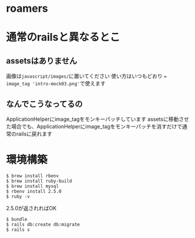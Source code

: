 # roamers

# 通常のrailsと異なるとこ
## assetsはありません
画像は`javascript/images/`に置いてください
使い方はいつもどおり
`= image_tag 'intro-mock03.png'`で使えます

## なんでこうなってるの
ApplicationHelperにimage_tagをモンキーパッチしています
assetsに移動させた場合でも、ApplicationHelperにimage_tagをモンキーパッチを消すだけで通常のrailsに戻れます

# 環境構築

```
$ brew install rbenv
$ brew install ruby-build
$ brew install mysql
$ rbenv install 2.5.0
$ ruby -v
```
2.5.0が返されればOK
```
$ bundle
$ rails db:create db:migrate
$ rails s
```
